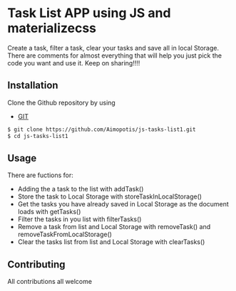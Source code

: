 # Task List APP using JS and materializecss 
Create a task, filter a task, clear your tasks and save all in local Storage. There are comments for almost everything that will help you just pick the code you want and use it. Keep on sharing!!!!

## Installation
Clone the Github repository by using 
* [GIT](https://git-scm.com/downloads)
```sh
$ git clone https://github.com/Aimopotis/js-tasks-list1.git
$ cd js-tasks-list1
```
## Usage
There are fuctions for: 

* Adding the a task to the list with addTask()
* Store the task to Local Storage with storeTaskInLocalStorage()
* Get the tasks you have already saved in Local Storage as the document loads with getTasks()
* Filter the tasks in you list with filterTasks()
* Remove a task from list and Local Storage with removeTask() and removeTaskFromLocalStorage()
* Clear the tasks list from list and Local Storage with clearTasks()

## Contributing
All contributions all welcome


